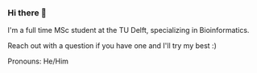 ### Hi there 👋

I'm a full time MSc student at the TU Delft, specializing in Bioinformatics.

Reach out with a question if you have one and I'll try my best :)

Pronouns: He/Him

<!--
**Pluriscient/Pluriscient** is a ✨ _special_ ✨ repository because its `README.md` (this file) appears on your GitHub profile.

Here are some ideas to get you started:

- 🔭 I’m currently working on ...
- 🌱 I’m currently learning ...
- 👯 I’m looking to collaborate on ...
- 🤔 I’m looking for help with ...
- 💬 Ask me about ...
- 📫 How to reach me: ...
- 😄 Pronouns: ...
- ⚡ Fun fact: ...
-->
